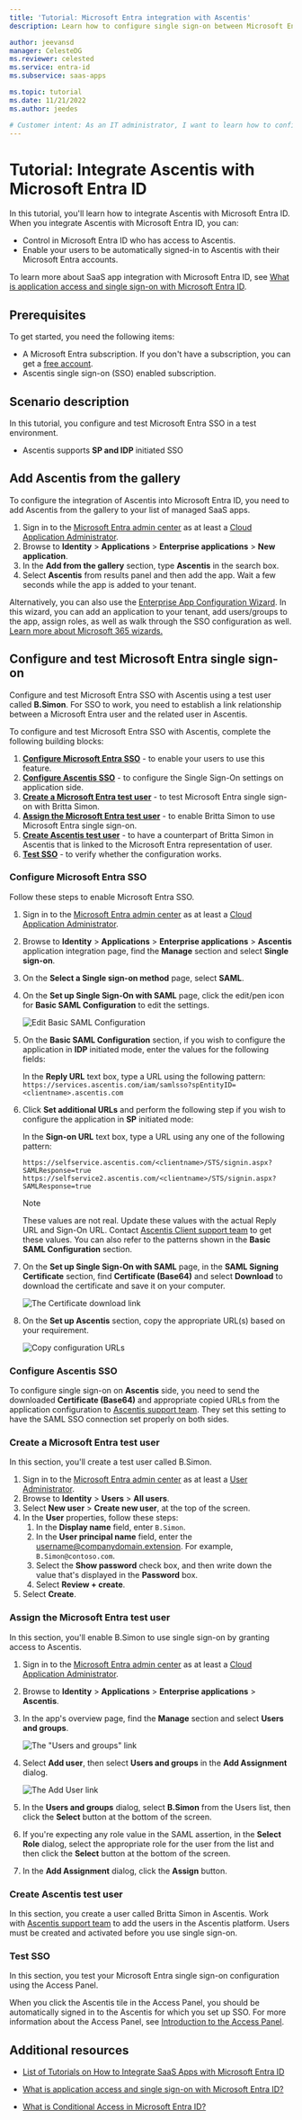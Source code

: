 ```yaml
---
title: 'Tutorial: Microsoft Entra integration with Ascentis'
description: Learn how to configure single sign-on between Microsoft Entra ID and Ascentis.

author: jeevansd
manager: CelesteDG
ms.reviewer: celested
ms.service: entra-id
ms.subservice: saas-apps

ms.topic: tutorial
ms.date: 11/21/2022
ms.author: jeedes

# Customer intent: As an IT administrator, I want to learn how to configure single sign-on between Microsoft Entra ID and Ascentis so that I can control who has access to Ascentis, enable automatic sign-in with Microsoft Entra accounts, and manage my accounts in one central location.
---
```


# Tutorial: Integrate Ascentis with Microsoft Entra ID

In this tutorial, you'll learn how to integrate Ascentis with Microsoft Entra ID. When you integrate Ascentis with Microsoft Entra ID, you can:

* Control in Microsoft Entra ID who has access to Ascentis.
* Enable your users to be automatically signed-in to Ascentis with their Microsoft Entra accounts.

To learn more about SaaS app integration with Microsoft Entra ID, see [What is application access and single sign-on with Microsoft Entra ID](~/identity/enterprise-apps/what-is-single-sign-on.md).

## Prerequisites

To get started, you need the following items:

* A Microsoft Entra subscription. If you don't have a subscription, you can get a [free account](https://azure.microsoft.com/free/).
* Ascentis single sign-on (SSO) enabled subscription.

## Scenario description

In this tutorial, you configure and test Microsoft Entra SSO in a test environment.

* Ascentis supports **SP and IDP** initiated SSO

## Add Ascentis from the gallery

To configure the integration of Ascentis into Microsoft Entra ID, you need to add Ascentis from the gallery to your list of managed SaaS apps.

1. Sign in to the [Microsoft Entra admin center](https://entra.microsoft.com) as at least a [Cloud Application Administrator](~/identity/role-based-access-control/permissions-reference.md#cloud-application-administrator).
1. Browse to **Identity** > **Applications** > **Enterprise applications** > **New application**.
1. In the **Add from the gallery** section, type **Ascentis** in the search box.
1. Select **Ascentis** from results panel and then add the app. Wait a few seconds while the app is added to your tenant.

 Alternatively, you can also use the [Enterprise App Configuration Wizard](https://portal.office.com/AdminPortal/home?Q=Docs#/azureadappintegration). In this wizard, you can add an application to your tenant, add users/groups to the app, assign roles, as well as walk through the SSO configuration as well. [Learn more about Microsoft 365 wizards.](/microsoft-365/admin/misc/azure-ad-setup-guides)


<a name='configure-and-test-azure-ad-single-sign-on'></a>

## Configure and test Microsoft Entra single sign-on

Configure and test Microsoft Entra SSO with Ascentis using a test user called **B.Simon**. For SSO to work, you need to establish a link relationship between a Microsoft Entra user and the related user in Ascentis.

To configure and test Microsoft Entra SSO with Ascentis, complete the following building blocks:

1. **[Configure Microsoft Entra SSO](#configure-azure-ad-sso)** - to enable your users to use this feature.
2. **[Configure Ascentis SSO](#configure-ascentis-sso)** - to configure the Single Sign-On settings on application side.
3. **[Create a Microsoft Entra test user](#create-an-azure-ad-test-user)** - to test Microsoft Entra single sign-on with Britta Simon.
4. **[Assign the Microsoft Entra test user](#assign-the-azure-ad-test-user)** - to enable Britta Simon to use Microsoft Entra single sign-on.
5. **[Create Ascentis test user](#create-ascentis-test-user)** - to have a counterpart of Britta Simon in Ascentis that is linked to the Microsoft Entra representation of user.
6. **[Test SSO](#test-sso)** - to verify whether the configuration works.

<a name='configure-azure-ad-sso'></a>

### Configure Microsoft Entra SSO

Follow these steps to enable Microsoft Entra SSO.

1. Sign in to the [Microsoft Entra admin center](https://entra.microsoft.com) as at least a [Cloud Application Administrator](~/identity/role-based-access-control/permissions-reference.md#cloud-application-administrator).
1. Browse to **Identity** > **Applications** > **Enterprise applications** > **Ascentis** application integration page, find the **Manage** section and select **Single sign-on**.
1. On the **Select a Single sign-on method** page, select **SAML**.
1. On the **Set up Single Sign-On with SAML** page, click the edit/pen icon for **Basic SAML Configuration** to edit the settings.

   ![Edit Basic SAML Configuration](common/edit-urls.png)

1. On the **Basic SAML Configuration** section, if you wish to configure the application in **IDP** initiated mode, enter the values for the following fields:

    In the **Reply URL** text box, type a URL using the following pattern:
    `https://services.ascentis.com/iam/samlsso?spEntityID=<clientname>.ascentis.com`

1. Click **Set additional URLs** and perform the following step if you wish to configure the application in **SP** initiated mode:

    In the **Sign-on URL** text box, type a URL using any one of the following pattern:

    ```https
    https://selfservice.ascentis.com/<clientname>/STS/signin.aspx?SAMLResponse=true
    https://selfservice2.ascentis.com/<clientname>/STS/signin.aspx?SAMLResponse=true
    ```

	> [!NOTE]
	> These values are not real. Update these values with the actual Reply URL and Sign-On URL. Contact [Ascentis Client support team](mailto:support@ascentis.com) to get these values. You can also refer to the patterns shown in the **Basic SAML Configuration** section.

4. On the **Set up Single Sign-On with SAML** page, in the **SAML Signing Certificate** section,  find **Certificate (Base64)** and select **Download** to download the certificate and save it on your computer.

	![The Certificate download link](common/certificatebase64.png)

1. On the **Set up Ascentis** section, copy the appropriate URL(s) based on your requirement.

	![Copy configuration URLs](common/copy-configuration-urls.png)

### Configure Ascentis SSO

To configure single sign-on on **Ascentis** side, you need to send the downloaded **Certificate (Base64)** and appropriate copied URLs from the application configuration to [Ascentis support team](mailto:support@ascentis.com). They set this setting to have the SAML SSO connection set properly on both sides.
<a name='create-an-azure-ad-test-user'></a>

### Create a Microsoft Entra test user

In this section, you'll create a test user called B.Simon.

1. Sign in to the [Microsoft Entra admin center](https://entra.microsoft.com) as at least a [User Administrator](~/identity/role-based-access-control/permissions-reference.md#user-administrator).
1. Browse to **Identity** > **Users** > **All users**.
1. Select **New user** > **Create new user**, at the top of the screen.
1. In the **User** properties, follow these steps:
   1. In the **Display name** field, enter `B.Simon`.  
   1. In the **User principal name** field, enter the username@companydomain.extension. For example, `B.Simon@contoso.com`.
   1. Select the **Show password** check box, and then write down the value that's displayed in the **Password** box.
   1. Select **Review + create**.
1. Select **Create**.

<a name='assign-the-azure-ad-test-user'></a>

### Assign the Microsoft Entra test user

In this section, you'll enable B.Simon to use single sign-on by granting access to Ascentis.

1. Sign in to the [Microsoft Entra admin center](https://entra.microsoft.com) as at least a [Cloud Application Administrator](~/identity/role-based-access-control/permissions-reference.md#cloud-application-administrator).
1. Browse to **Identity** > **Applications** > **Enterprise applications** > **Ascentis**.
1. In the app's overview page, find the **Manage** section and select **Users and groups**.

   ![The "Users and groups" link](common/users-groups-blade.png)

1. Select **Add user**, then select **Users and groups** in the **Add Assignment** dialog.

	![The Add User link](common/add-assign-user.png)

1. In the **Users and groups** dialog, select **B.Simon** from the Users list, then click the **Select** button at the bottom of the screen.
1. If you're expecting any role value in the SAML assertion, in the **Select Role** dialog, select the appropriate role for the user from the list and then click the **Select** button at the bottom of the screen.
1. In the **Add Assignment** dialog, click the **Assign** button.

### Create Ascentis test user

In this section, you create a user called Britta Simon in Ascentis. Work with [Ascentis support team](mailto:support@ascentis.com) to add the users in the Ascentis platform. Users must be created and activated before you use single sign-on.

### Test SSO 

In this section, you test your Microsoft Entra single sign-on configuration using the Access Panel.

When you click the Ascentis tile in the Access Panel, you should be automatically signed in to the Ascentis for which you set up SSO. For more information about the Access Panel, see [Introduction to the Access Panel](https://support.microsoft.com/account-billing/sign-in-and-start-apps-from-the-my-apps-portal-2f3b1bae-0e5a-4a86-a33e-876fbd2a4510).

## Additional resources

- [List of Tutorials on How to Integrate SaaS Apps with Microsoft Entra ID](./tutorial-list.md)

- [What is application access and single sign-on with Microsoft Entra ID?](~/identity/enterprise-apps/what-is-single-sign-on.md)

- [What is Conditional Access in Microsoft Entra ID?](~/identity/conditional-access/overview.md)
